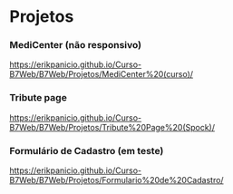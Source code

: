 # Projetos

### MediCenter (não responsivo)
https://erikpanicio.github.io/Curso-B7Web/B7Web/Projetos/MediCenter%20(curso)/

### Tribute page
https://erikpanicio.github.io/Curso-B7Web/B7Web/Projetos/Tribute%20Page%20(Spock)/
 
### Formulário de Cadastro (em teste)
https://erikpanicio.github.io/Curso-B7Web/B7Web/Projetos/Formulario%20de%20Cadastro/
